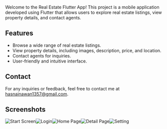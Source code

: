 Welcome to the Real Estate Flutter App! This project is a mobile application developed using Flutter that allows users to explore real estate listings, view property details, and contact agents.

## Features

- Browse a wide range of real estate listings.
- View property details, including images, description, price, and location.
- Contact agents for inquiries.
- User-friendly and intuitive interface.

## Contact
For any inquiries or feedback, feel free to contact me at hasnainawan1357@gmail.com.

## Screenshots
![Start Screen](https://github.com/Hasnain916/flutter-real-estate-app/assets/80400531/e03a9705-345e-4983-832c-9d3d345f643e)![Login](https://github.com/Hasnain916/flutter-real-estate-app/assets/80400531/bae3a901-3ffe-4bc3-9d99-204256a4baa6)![Home Page](https://github.com/Hasnain916/flutter-real-estate-app/assets/80400531/6500bc7b-b70d-4f23-b7ae-89fd5b3bde9e)![Detail Page](https://github.com/Hasnain916/flutter-real-estate-app/assets/80400531/d252f53e-c950-4329-8f93-074bfb898631)![Setting](https://github.com/Hasnain916/flutter-real-estate-app/assets/80400531/c8f89fb6-40f8-4610-adf7-a2ee7412cf2f)
